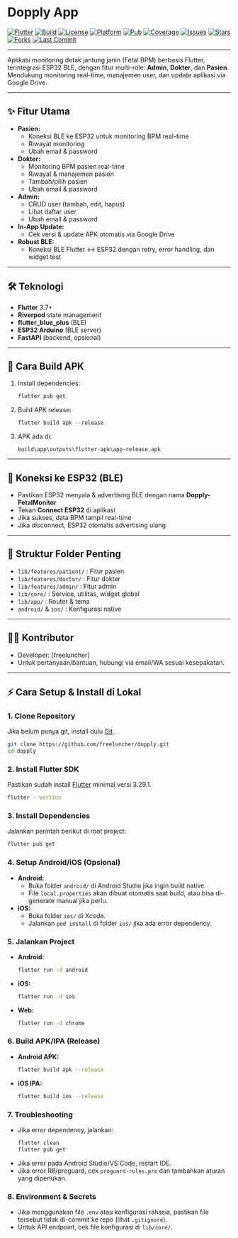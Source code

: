 # Dopply App

[![Flutter](https://img.shields.io/badge/Flutter-3.7.0-blue?logo=flutter)](https://flutter.dev)
[![Build](https://img.shields.io/github/actions/workflow/status/freeluncher/dopply_app/flutter.yml?branch=main&label=build)](../../actions)
[![License](https://img.shields.io/github/license/freeluncher/dopply_app)](LICENSE)
[![Platform](https://img.shields.io/badge/platform-Android%20%7C%20iOS-green)](../../)
[![Pub](https://img.shields.io/pub/v/flutter_blue_plus?label=flutter_blue_plus)](https://pub.dev/packages/flutter_blue_plus)
[![Coverage](https://img.shields.io/badge/coverage-auto-brightgreen)](coverage/lcov.info)
[![Issues](https://img.shields.io/github/issues/freeluncher/dopply_app)](../../issues)
[![Stars](https://img.shields.io/github/stars/freeluncher/dopply_app?style=social)](../../stargazers)
[![Forks](https://img.shields.io/github/forks/freeluncher/dopply_app?style=social)](../../network/members)
[![Last Commit](https://img.shields.io/github/last-commit/freeluncher/dopply_app)](../../commits/main)

---

Aplikasi monitoring detak jantung janin (Fetal BPM) berbasis Flutter, terintegrasi ESP32 BLE, dengan fitur multi-role: **Admin**, **Dokter**, dan **Pasien**. Mendukung monitoring real-time, manajemen user, dan update aplikasi via Google Drive.

---

## ✨ Fitur Utama
- **Pasien:**
  - Koneksi BLE ke ESP32 untuk monitoring BPM real-time
  - Riwayat monitoring
  - Ubah email & password
- **Dokter:**
  - Monitoring BPM pasien real-time
  - Riwayat & manajemen pasien
  - Tambah/pilih pasien
  - Ubah email & password
- **Admin:**
  - CRUD user (tambah, edit, hapus)
  - Lihat daftar user
  - Ubah email & password
- **In-App Update:**
  - Cek versi & update APK otomatis via Google Drive
- **Robust BLE:**
  - Koneksi BLE Flutter <-> ESP32 dengan retry, error handling, dan widget test

---

## 🛠️ Teknologi
- **Flutter** 3.7+
- **Riverpod** state management
- **flutter_blue_plus** (BLE)
- **ESP32 Arduino** (BLE server)
- **FastAPI** (backend, opsional)

---

## 🚀 Cara Build APK
1. Install dependencies:
   ```powershell
   flutter pub get
   ```
2. Build APK release:
   ```powershell
   flutter build apk --release
   ```
3. APK ada di:
   ```
   build\app\outputs\flutter-apk\app-release.apk
   ```

---

## 📡 Koneksi ke ESP32 (BLE)
- Pastikan ESP32 menyala & advertising BLE dengan nama **Dopply-FetalMonitor**
- Tekan **Connect ESP32** di aplikasi
- Jika sukses, data BPM tampil real-time
- Jika disconnect, ESP32 otomatis advertising ulang

---

## 📁 Struktur Folder Penting
- `lib/features/patient/` : Fitur pasien
- `lib/features/doctor/`  : Fitur dokter
- `lib/features/admin/`   : Fitur admin
- `lib/core/`             : Service, utilitas, widget global
- `lib/app/`              : Router & tema
- `android/` & `ios/`     : Konfigurasi native

---

## 👨‍💻 Kontributor
- Developer: [freeluncher]
- Untuk pertanyaan/bantuan, hubungi via email/WA sesuai kesepakatan.

---

## ⚡️ Cara Setup & Install di Lokal

### 1. Clone Repository
Jika belum punya git, install dulu [Git](https://git-scm.com/downloads).

```bash
git clone https://github.com/freeluncher/dopply.git
cd dopply
```

### 2. Install Flutter SDK
Pastikan sudah install [Flutter](https://docs.flutter.dev/get-started/install) minimal versi 3.29.1.

```bash
flutter --version
```

### 3. Install Dependencies
Jalankan perintah berikut di root project:

```bash
flutter pub get
```

### 4. Setup Android/iOS (Opsional)
- **Android:**
  - Buka folder `android/` di Android Studio jika ingin build native.
  - File `local.properties` akan dibuat otomatis saat build, atau bisa di-generate manual jika perlu.
- **iOS:**
  - Buka folder `ios/` di Xcode.
  - Jalankan `pod install` di folder `ios/` jika ada error dependency.

### 5. Jalankan Project
- **Android:**
  ```bash
  flutter run -d android
  ```
- **iOS:**
  ```bash
  flutter run -d ios
  ```
- **Web:**
  ```bash
  flutter run -d chrome
  ```

### 6. Build APK/IPA (Release)
- **Android APK:**
  ```bash
  flutter build apk --release
  ```
- **iOS IPA:**
  ```bash
  flutter build ios --release
  ```

### 7. Troubleshooting
- Jika error dependency, jalankan:
  ```bash
  flutter clean
  flutter pub get
  ```
- Jika error pada Android Studio/VS Code, restart IDE.
- Jika error R8/proguard, cek `proguard-rules.pro` dan tambahkan aturan yang diperlukan.

### 8. Environment & Secrets
- Jika menggunakan file `.env` atau konfigurasi rahasia, pastikan file tersebut tidak di-commit ke repo (lihat `.gitignore`).
- Untuk API endpoint, cek file konfigurasi di `lib/core/`.
